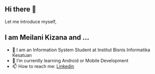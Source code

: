 ## Hi there 👋
Let me introduce myself,  

I am Meilani Kizana and ...
---
- 🔭 I am an Information System Student at Institut Bisnis Informatika Kesatuan  
- 🌱 I’m currently learning Android or Mobile Development  
- 📫 How to reach me: [Linkedin](https://www.linkedin.com/in/meilani-kizana/)  

<!--
**meilanikizana/meilanikizana** is a ✨ _special_ ✨ repository because its `README.md` (this file) appears on your GitHub profile.

Here are some ideas to get you started:

- 🔭 I’m currently working on ...
- 🌱 I’m currently learning ...
- 👯 I’m looking to collaborate on ...
- 🤔 I’m looking for help with ...
- 💬 Ask me about ...
- 📫 How to reach me: ...
- 😄 Pronouns: ...
- ⚡ Fun fact: ...
-->
